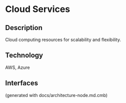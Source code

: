 # Cloud Services
## Description
Cloud computing resources for scalability and flexibility.

## Technology
AWS, Azure


## Interfaces


(generated with docs/architecture-node.md.cmb)
